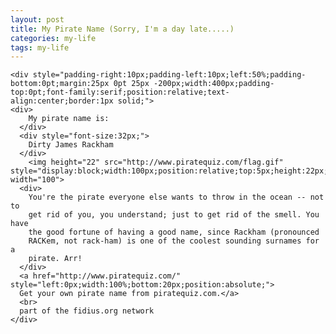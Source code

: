 ```yaml
---
layout: post
title: My Pirate Name (Sorry, I'm a day late.....)
categories: my-life
tags: my-life
---
```

    <div style="padding-right:10px;padding-left:10px;left:50%;padding-bottom:0pt;margin:25px 0pt 25px -200px;width:400px;padding-top:0pt;font-family:serif;position:relative;text-align:center;border:1px solid;">
    <div>
        My pirate name is:
      </div>
      <div style="font-size:32px;">
        Dirty James Rackham
      </div>
		<img height="22" src="http://www.piratequiz.com/flag.gif" style="display:block;width:100px;position:relative;top:5px;height:22px;" width="100">
      <div>
        You're the pirate everyone else wants to throw in the ocean -- not to
        get rid of you, you understand; just to get rid of the smell. You have
        the good fortune of having a good name, since Rackham (pronounced
        RACKem, not rack-ham) is one of the coolest sounding surnames for a
        pirate. Arr!
      </div>
	  <a href="http://www.piratequiz.com/" style="left:0px;width:100%;bottom:20px;position:absolute;">
	  Get your own pirate name from piratequiz.com.</a>
	  <br>
      part of the fidius.org network
    </div>
